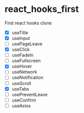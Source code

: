# react_hooks_first
First react hooks clone

- [x] useTitle
- [x] useInput
- [ ] usePageLeave
- [x] useClick
- [ ] useFadeIn
- [ ] useFullscreen
- [x] useHover
- [ ] useNetwork
- [ ] useNotification
- [ ] useScroll
- [x] useTabs
- [ ] usePreventLeave
- [ ] useConfirm
- [ ] useAxios